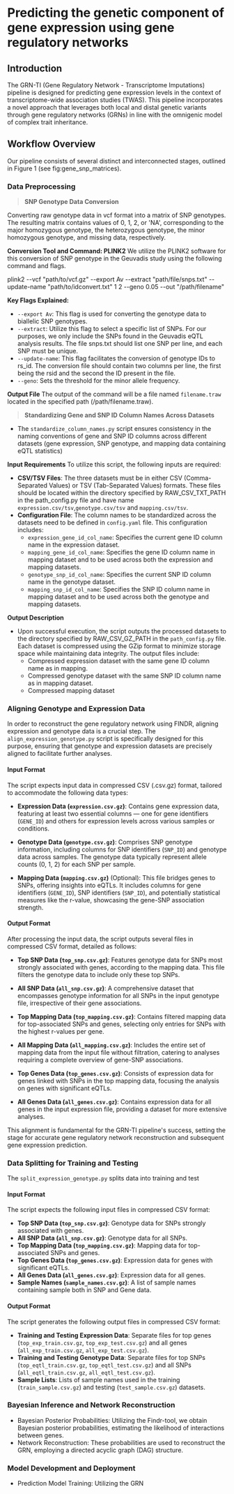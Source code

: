# Predicting the genetic component of gene expression using gene regulatory networks

## Introduction

The GRN-TI (Gene Regulatory Network - Transcriptome Imputations) pipeline is designed for predicting gene expression levels in the context of transcriptome-wide association studies (TWAS). This pipeline incorporates a novel approach that leverages both local and distal genetic variants through gene regulatory networks (GRNs) in line with the omnigenic model of complex trait inheritance.

## Workflow Overview

Our pipeline consists of several distinct and interconnected stages, outlined in Figure 1 (see fig:gene_snp_matrices).

### **Data Preprocessing**

> **SNP Genotype Data Conversion**

Converting raw genotype data in vcf format into a matrix of SNP genotypes. The resulting matrix contains values of 0, 1, 2, or 'NA', corresponding to the major homozygous genotype, the heterozygous genotype, the minor homozygous genotype, and missing data, respectively.

**Conversion Tool and Command: PLINK2**
We utilize the PLINK2 software for this conversion of SNP genotype in the Geuvadis study using the following command and flags.

plink2 --vcf "path/to/vcf.gz" --export Av --extract "path/file/snps.txt"
--update-name "path/to/idconvert.txt" 1 2 --geno 0.05 --out "/path/filename"


**Key Flags Explained:**

- `--export Av`: This flag is used for converting the genotype data to biallelic SNP genotypes.
- `--extract`: Utilize this flag to select a specific list of SNPs. For our purposes, we only include the SNPs found in the Geuvadis eQTL analysis results. The file snps.txt should list one SNP per line, and each SNP must be unique.
- `--update-name`: This flag facilitates the conversion of genotype IDs to rs_id. The conversion file should contain two columns per line, the first being the rsid and the second the ID present in the file.
- `--geno`: Sets the threshold for the minor allele frequency.

**Output File**
The output of the command will be a file named `filename.traw` located in the specified path (/path/filename.traw).

> **Standardizing Gene and SNP ID Column Names Across Datasets**

- The `standardize_column_names.py` script ensures consistency in the naming conventions of gene and SNP ID columns across different datasets (gene expression, SNP genotype, and mapping data containing eQTL statistics)

**Input Requirements**
To utilize this script, the following inputs are required:

- **CSV/TSV Files**: The three datasets must be in either CSV (Comma-Separated Values) or TSV (Tab-Separated Values) formats. These files should be located within the directory specified by RAW_CSV_TXT_PATH in the path_config.py file and have name `expression.csv/tsv`,`genotype.csv/tsv` and `mapping.csv/tsv`.
- **Configuration File**: The column names to be standardized across the datasets need to be defined in  `config.yaml` file. This configuration includes:
    - `expression_gene_id_col_name`: Specifies the current gene ID column name in the expression dataset.
    - `mapping_gene_id_col_name`: Specifies the gene ID column name in mapping dataset and to be used across both the expression and mapping datasets.
    - `genotype_snp_id_col_name`: Specifies the current SNP ID column name in the genotype dataset.
    - `mapping_snp_id_col_name`: Specifies the SNP ID column name in mapping dataset and to be used across both the genotype and mapping datasets.

**Output Description**
- Upon successful execution, the script outputs the processed datasets to the directory specified by RAW_CSV_GZ_PATH in the `path_config.py` file. Each dataset is compressed using the GZip format to minimize storage space while maintaining data integrity. The output files include:
    - Compressed expression dataset with the same gene ID column name as in mapping.
    - Compressed genotype dataset with the same SNP ID column name as in mapping dataset.
    - Compressed mapping dataset

### **Aligning Genotype and Expression Data**

In order to reconstruct the gene regulatory network using FINDR, aligning expression and genotype data is a crucial step. The `align_expression_genotype.py` script is specifically designed for this purpose, ensuring that genotype and expression datasets are precisely aligned to facilitate further analyses.

#### Input Format

The script expects input data in compressed CSV (.csv.gz) format, tailored to accommodate the following data types:

- **Expression Data (`expression.csv.gz`)**: Contains gene expression data, featuring at least two essential columns — one for gene identifiers (`GENE_ID`) and others for expression levels across various samples or conditions.

- **Genotype Data (`genotype.csv.gz`)**: Comprises SNP genotype information, including columns for SNP identifiers (`SNP_ID`) and genotype data across samples. The genotype data typically represent allele counts (0, 1, 2) for each SNP per sample.

- **Mapping Data (`mapping.csv.gz`)** (Optional): This file bridges genes to SNPs, offering insights into eQTLs. It includes columns for gene identifiers (`GENE_ID`), SNP identifiers (`SNP_ID`), and potentially statistical measures like the r-value, showcasing the gene-SNP association strength.

#### Output Format

After processing the input data, the script outputs several files in compressed CSV format, detailed as follows:

- **Top SNP Data (`top_snp.csv.gz`)**: Features genotype data for SNPs most strongly associated with genes, according to the mapping data. This file filters the genotype data to include only these top SNPs.

- **All SNP Data (`all_snp.csv.gz`)**: A comprehensive dataset that encompasses genotype information for all SNPs in the input genotype file, irrespective of their gene associations.

- **Top Mapping Data (`top_mapping.csv.gz`)**: Contains filtered mapping data for top-associated SNPs and genes, selecting only entries for SNPs with the highest r-values per gene.

- **All Mapping Data (`all_mapping.csv.gz`)**: Includes the entire set of mapping data from the input file without filtration, catering to analyses requiring a complete overview of gene-SNP associations.

- **Top Genes Data (`top_genes.csv.gz`)**: Consists of expression data for genes linked with SNPs in the top mapping data, focusing the analysis on genes with significant eQTLs.

- **All Genes Data (`all_genes.csv.gz`)**: Contains expression data for all genes in the input expression file, providing a dataset for more extensive analyses.

This alignment is fundamental for the GRN-TI pipeline's success, setting the stage for accurate gene regulatory network reconstruction and subsequent gene expression prediction.



### **Data Splitting for Training and Testing**

 The `split_expression_genotype.py` splits data into training and test


#### Input Format

The script expects the following input files in compressed CSV format:

- **Top SNP Data (`top_snp.csv.gz`)**: Genotype data for SNPs strongly associated with genes.
- **All SNP Data (`all_snp.csv.gz`)**: Genotype data for all SNPs.
- **Top Mapping Data (`top_mapping.csv.gz`)**: Mapping data for top-associated SNPs and genes.
- **Top Genes Data (`top_genes.csv.gz`)**: Expression data for genes with significant eQTLs.
- **All Genes Data (`all_genes.csv.gz`)**: Expression data for all genes.
- **Sample Names (`sample_names.csv.gz`)**: A list of sample names containing sample both in SNP and Gene data.

#### Output Format

The script generates the following output files in compressed CSV format:

- **Training and Testing Expression Data**: Separate files for top genes (`top_exp_train.csv.gz`, `top_exp_test.csv.gz`) and all genes (`all_exp_train.csv.gz`, `all_exp_test.csv.gz`).
- **Training and Testing Genotype Data**: Separate files for top SNPs (`top_eqtl_train.csv.gz`, `top_eqtl_test.csv.gz`) and all SNPs (`all_eqtl_train.csv.gz`, `all_eqtl_test.csv.gz`).
- **Sample Lists**: Lists of sample names used in the training (`train_sample.csv.gz`) and testing (`test_sample.csv.gz`) datasets.











### **Bayesian Inference and Network Reconstruction**

- Bayesian Posterior Probabilities: Utilizing the Findr-tool, we obtain Bayesian posterior probabilities, estimating the likelihood of interactions between genes.
- Network Reconstruction: These probabilities are used to reconstruct the GRN, employing a directed acyclic graph (DAG) structure.

### **Model Development and Deployment**

- Prediction Model Training: Utilizing the GRN


